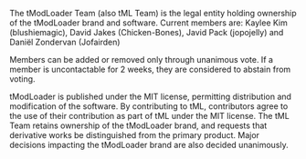 The tModLoader Team (also tML Team) is the legal entity holding ownership of the tModLoader brand and software. 
Current members are: Kaylee Kim (blushiemagic), David Jakes (Chicken-Bones), Javid Pack (jopojelly) and Daniël Zondervan (Jofairden)

Members can be added or removed only through unanimous vote. If a member is uncontactable for 2 weeks, they are considered to abstain from voting.

tModLoader is published under the MIT license, permitting distribution and modification of the software. By contributing to tML, contributors agree to the use of their contribution as part of tML under the MIT license.
The tML Team retains ownership of the tModLoader brand, and requests that derivative works be distinguished from the primary product. Major decisions impacting the tModLoader brand are also decided unanimously.